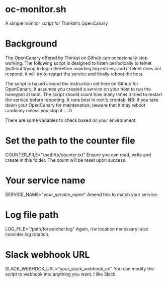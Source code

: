 # oc-monitor.sh
A simple monitor script for Thinkst's OpenCanary

# Background
The OpenCanary offered by Thinkst on Github can occasionally stop working.  The following script is designed to listen periodically to telnet (without trying to login therefore avoiding log entries) and if telnet does not respond, it will try to restart the service and finally reboot the host.

The script is based around the instruction set here on Github for OpenCanary; it assumes you created a service on your host to run the honeypot at boot.
The script should count how many times it tried to restart the service before rebooting.  It runs best in root's crontab.
NB: If you take down your OpenCanary for maintenance, beware that it may reboot randomly unless you stop it... :D

There are some variables to check based on your environment:

# Set the path to the counter file
COUNTER_FILE="/path/to/counter.txt"
Ensure you can read, write and create in this folder.  The count will be reset upon success.

# Your service name
SERVICE_NAME="your_service_name"
Amend this to match your service.

# Log file path
LOG_FILE="/path/to/watcher.log"
Again, r/w location necessary; also consider log rotation.

# Slack webhook URL
SLACK_WEBHOOK_URL="your_slack_webhook_url"
You can modify the script to webhook into anything you want.  I like Slack.
